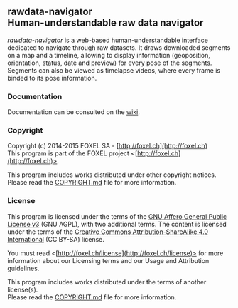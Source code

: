 
## rawdata-navigator<br />Human-understandable raw data navigator

_rawdata-navigator_ is a web-based human-understandable interface dedicated to navigate
through raw datasets. It draws downloaded segments on a map and a timeline, allowing
to display information (geoposition, orientation, status, date and preview) for every pose of the
segments. Segments can also be viewed as timelapse videos, where every frame is binded
to its pose information.


### Documentation

Documentation can be consulted on the [wiki](https://github.com/FoxelSA/rawdata-navigator/wiki).


### Copyright

Copyright (c) 2014-2015 FOXEL SA - [http://foxel.ch](http://foxel.ch)<br />
This program is part of the FOXEL project <[http://foxel.ch](http://foxel.ch)>.

This program includes works distributed under other copyright notices.<br />
Please read the [COPYRIGHT.md](COPYRIGHT.md) file for more information.


### License

This program is licensed under the terms of the
[GNU Affero General Public License v3](http://www.gnu.org/licenses/agpl.html)
(GNU AGPL), with two additional terms. The content is licensed under the terms
of the
[Creative Commons Attribution-ShareAlike 4.0 International](http://creativecommons.org/licenses/by-sa/4.0/)
(CC BY-SA) license.

You must read <[http://foxel.ch/license](http://foxel.ch/license)> for more
information about our Licensing terms and our Usage and Attribution guidelines.

This program includes works distributed under the terms of another license(s).<br />
Please read the [COPYRIGHT.md](COPYRIGHT.md) file for more information.
